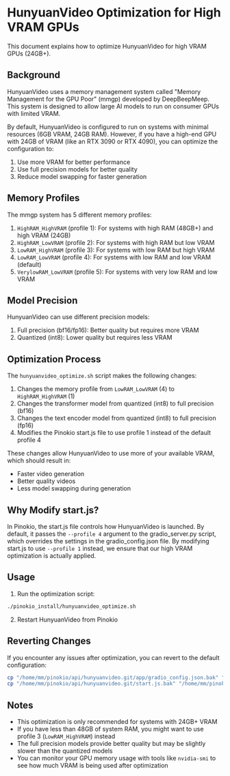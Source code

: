 # HunyuanVideo Optimization for High VRAM GPUs

This document explains how to optimize HunyuanVideo for high VRAM GPUs (24GB+).

## Background

HunyuanVideo uses a memory management system called "Memory Management for the GPU Poor" (mmgp) developed by DeepBeepMeep. This system is designed to allow large AI models to run on consumer GPUs with limited VRAM.

By default, HunyuanVideo is configured to run on systems with minimal resources (6GB VRAM, 24GB RAM). However, if you have a high-end GPU with 24GB of VRAM (like an RTX 3090 or RTX 4090), you can optimize the configuration to:

1. Use more VRAM for better performance
2. Use full precision models for better quality
3. Reduce model swapping for faster generation

## Memory Profiles

The mmgp system has 5 different memory profiles:

1. `HighRAM_HighVRAM` (profile 1): For systems with high RAM (48GB+) and high VRAM (24GB)
2. `HighRAM_LowVRAM` (profile 2): For systems with high RAM but low VRAM
3. `LowRAM_HighVRAM` (profile 3): For systems with low RAM but high VRAM
4. `LowRAM_LowVRAM` (profile 4): For systems with low RAM and low VRAM (default)
5. `VerylowRAM_LowVRAM` (profile 5): For systems with very low RAM and low VRAM

## Model Precision

HunyuanVideo can use different precision models:

1. Full precision (bf16/fp16): Better quality but requires more VRAM
2. Quantized (int8): Lower quality but requires less VRAM

## Optimization Process

The `hunyuanvideo_optimize.sh` script makes the following changes:

1. Changes the memory profile from `LowRAM_LowVRAM` (4) to `HighRAM_HighVRAM` (1)
2. Changes the transformer model from quantized (int8) to full precision (bf16)
3. Changes the text encoder model from quantized (int8) to full precision (fp16)
4. Modifies the Pinokio start.js file to use profile 1 instead of the default profile 4

These changes allow HunyuanVideo to use more of your available VRAM, which should result in:

- Faster video generation
- Better quality videos
- Less model swapping during generation

## Why Modify start.js?

In Pinokio, the start.js file controls how HunyuanVideo is launched. By default, it passes the `--profile 4` argument to the gradio_server.py script, which overrides the settings in the gradio_config.json file. By modifying start.js to use `--profile 1` instead, we ensure that our high VRAM optimization is actually applied.

## Usage

1. Run the optimization script:

```bash
./pinokio_install/hunyuanvideo_optimize.sh
```

2. Restart HunyuanVideo from Pinokio

## Reverting Changes

If you encounter any issues after optimization, you can revert to the default configuration:

```bash
cp "/home/mm/pinokio/api/hunyuanvideo.git/app/gradio_config.json.bak" "/home/mm/pinokio/api/hunyuanvideo.git/app/gradio_config.json"
cp "/home/mm/pinokio/api/hunyuanvideo.git/start.js.bak" "/home/mm/pinokio/api/hunyuanvideo.git/start.js"
```

## Notes

- This optimization is only recommended for systems with 24GB+ VRAM
- If you have less than 48GB of system RAM, you might want to use profile 3 (`LowRAM_HighVRAM`) instead
- The full precision models provide better quality but may be slightly slower than the quantized models
- You can monitor your GPU memory usage with tools like `nvidia-smi` to see how much VRAM is being used after optimization 
